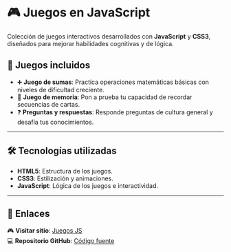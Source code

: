 # 🎮 Juegos en JavaScript  

Colección de juegos interactivos desarrollados con **JavaScript** y **CSS3**, diseñados para mejorar habilidades cognitivas y de lógica.  

## 🌟 Juegos incluidos  

- ➕ **Juego de sumas**: Practica operaciones matemáticas básicas con niveles de dificultad creciente.  
- 🧠 **Juego de memoria**: Pon a prueba tu capacidad de recordar secuencias de cartas.  
- ❓ **Preguntas y respuestas**: Responde preguntas de cultura general y desafía tus conocimientos.  

---

## 🛠️ **Tecnologías utilizadas**  

- **HTML5**: Estructura de los juegos.  
- **CSS3**: Estilización y animaciones.  
- **JavaScript**: Lógica de los juegos e interactividad.  

---

## 🔗 Enlaces  

🎮 **Visitar sitio**: [Juegos JS](#)  
💻 **Repositorio GitHub**: [Código fuente](#)  
